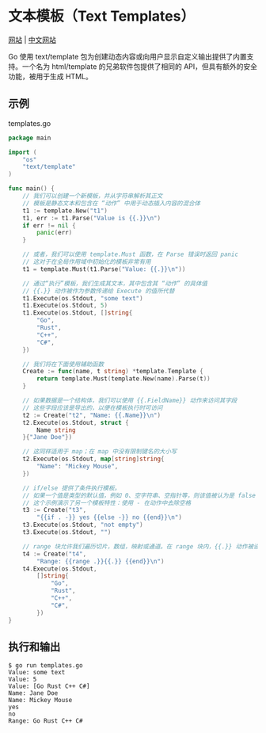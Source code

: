 # 文本模板（Text Templates）

[网站](https://gobyexample.com/text-templates) | [中文网站](https://gobyexample-cn.github.io/text-templates)

Go 使用 text/template 包为创建动态内容或向用户显示自定义输出提供了内置支持。一个名为 html/template 的兄弟软件包提供了相同的 API，但具有额外的安全功能，被用于生成 HTML。

## 示例

templates.go

```go
package main

import (
	"os"
	"text/template"
)

func main() {
	// 我们可以创建一个新模板，并从字符串解析其正文
	// 模板是静态文本和包含在 “动作” 中用于动态插入内容的混合体
	t1 := template.New("t1")
	t1, err := t1.Parse("Value is {{.}}\n")
	if err != nil {
		panic(err)
	}

	// 或者，我们可以使用 template.Must 函数，在 Parse 错误时返回 panic
	// 这对于在全局作用域中初始化的模板非常有用
	t1 = template.Must(t1.Parse("Value: {{.}}\n"))

	// 通过“执行”模板，我们生成其文本，其中包含其 “动作” 的具体值
	// {{.}} 动作被作为参数传递给 Execute 的值所代替
	t1.Execute(os.Stdout, "some text")
	t1.Execute(os.Stdout, 5)
	t1.Execute(os.Stdout, []string{
		"Go",
		"Rust",
		"C++",
		"C#",
	})

	// 我们将在下面使用辅助函数
	Create := func(name, t string) *template.Template {
		return template.Must(template.New(name).Parse(t))
	}

	// 如果数据是一个结构体，我们可以使用 {{.FieldName}} 动作来访问其字段
	// 这些字段应该是导出的，以便在模板执行时可访问
	t2 := Create("t2", "Name: {{.Name}}\n")
	t2.Execute(os.Stdout, struct {
		Name string
	}{"Jane Doe"})

	// 这同样适用于 map；在 map 中没有限制键名的大小写
	t2.Execute(os.Stdout, map[string]string{
		"Name": "Mickey Mouse",
	})

	// if/else 提供了条件执行模板。
	// 如果一个值是类型的默认值，例如 0、空字符串、空指针等，则该值被认为是 false
	// 这个示例演示了另一个模板特性：使用 - 在动作中去除空格
	t3 := Create("t3",
		"{{if . -}} yes {{else -}} no {{end}}\n")
	t3.Execute(os.Stdout, "not empty")
	t3.Execute(os.Stdout, "")

	// range 块允许我们遍历切片，数组，映射或通道。在 range 块内，{{.}} 动作被设置为迭代的当前项。
	t4 := Create("t4",
		"Range: {{range .}}{{.}} {{end}}\n")
	t4.Execute(os.Stdout,
		[]string{
			"Go",
			"Rust",
			"C++",
			"C#",
		})
}
```

## 执行和输出

```
$ go run templates.go
Value: some text
Value: 5
Value: [Go Rust C++ C#]
Name: Jane Doe
Name: Mickey Mouse
yes
no
Range: Go Rust C++ C#
```
